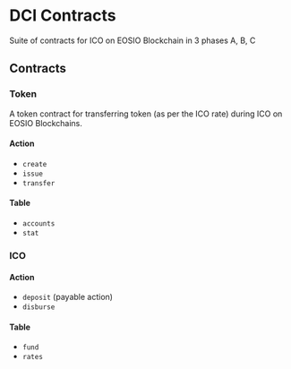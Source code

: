 # DCI Contracts
Suite of contracts for ICO on EOSIO Blockchain in 3 phases A, B, C 

## Contracts
### Token
A token contract for transferring token (as per the ICO rate) during ICO on EOSIO Blockchains.

#### Action
* `create`
* `issue`
* `transfer`

#### Table
* `accounts`
* `stat`


### ICO

#### Action
* `deposit` (payable action)
* `disburse`

#### Table
* `fund`
* `rates`

